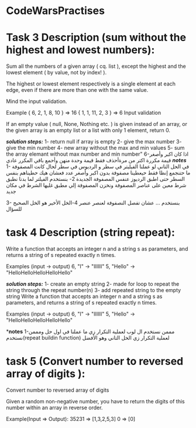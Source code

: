 # CodeWarsPractises

# Task 3 Description (sum without the highest and lowest numbers):

Sum all the numbers of a given array ( cq. list ), except the highest and the lowest element ( by value, not by index! ).

The highest or lowest element respectively is a single element at each edge, even if there are more than one with the same value.

Mind the input validation.

Example { 6, 2, 1, 8, 10 } => 16 { 1, 1, 11, 2, 3 } => 6 Input validation 

If an empty value ( null, None, Nothing etc. ) is given instead of an array, or the given array is an empty list or a list with only 1 element, return 0.

***solution steps:***
1- return null if array is empty
2- give the max number
3- give the min number
4- new array without the max and min values
5- sum the array elemant without max number and min number"
6-اذا كان اكبر وأصغر قيمة مكررة اكتر من مرةأحذف فقط قيمة وحدة منهن وأحمع باقي المكرر عادي
***notes***
1- في الحل التاني لو عملنا الفيليتر في سطر و الرديوس في سطر لحال كانت المصفوفة ما حتنجمع إنظا فقط حيعطينا مصفوفة بدون اكبر وأصغر عدد فعشان هيك حطيناهم بنفس السطر حتى اطبق الرديوز عنفس المصفوفة الجديدة
2- بنستخدم الفيلتر لما بدنا نطبق شرط معين على عناصر المصفوفة ونخزن المصفوفة إلي مطبق غليها الشرط في مكان جديد

3- بنستخدم ... عشان تفصل النصفوفة لعنصر عنصر 
4-الخل الأخير هو الخل الصحيح للسؤال 

# task 4 Description (string repeat):
Write a function that accepts an integer n and a string s as parameters, and returns a string of s repeated exactly n times.

Examples (input -> output) 6, "I" -> "IIIIII" 5, "Hello" -> "HelloHelloHelloHelloHello" 

***solution steps:***
1- create an empty string
2- made for loop to repeat the string through the repeat number(n)
3- add repeated string to the empty string
Write a function that accepts an integer n and a string s as parameters, and returns a string of s repeated exactly n times.

Examples (input -> output) 6, "I" -> "IIIIII" 5, "Hello" -> "HelloHelloHelloHelloHello" 

***notes**
1-مممن نستخدم ال لوب لعملية التكرار زي ما عملنا في اول حل ومممن نستخدم(repeat buildin function)
لعملية التكرار زي الخل التاني وهو الأفضل


# task 5 (Convert number to reversed array of digits ):

Convert number to reversed array of digits 

Given a random non-negative number, you have to return the digits of this number within an array in reverse order.

Example(Input => Output): 35231 => [1,3,2,5,3] 0 => [0] 

